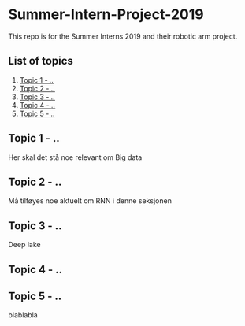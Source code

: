# Summer-Intern-Project-2019
This repo is for the Summer Interns 2019 and their robotic arm project.


## List of topics
1. [Topic 1 - *..*](#of1)
2. [Topic 2 - *..*](#of2)
3. [Topic 3 - *..*](#of3)
4. [Topic 4 - *..*](#of4)
5. [Topic 5 - *..*](#of5)


<a name="of1"></a>
## Topic 1 - ..

Her skal det stå noe relevant om Big data

<a name="of2"></a>
## Topic 2 - ..

Må tilføyes noe aktuelt om RNN i denne seksjonen

<a name="of3"></a>
## Topic 3 - ..

Deep lake

<a name="of4"></a>
## Topic 4 - ..



<a name="of5"></a>
## Topic 5 - ..

blablabla
